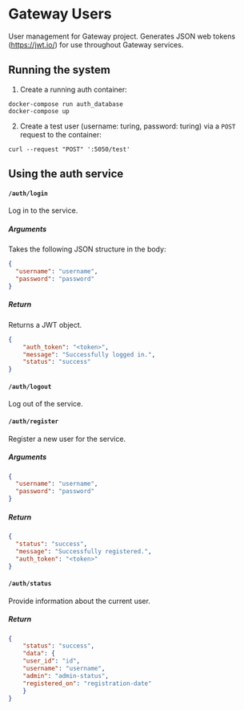 # Gateway Users

User management for Gateway project. Generates JSON web tokens (<https://jwt.io/>) for use throughout Gateway services.

## Running the system

1. Create a running auth container:

```shell
docker-compose run auth_database
docker-compose up
```

2. Create a test user (username: turing, password: turing) via a `POST` request to the container:

 ```
curl --request "POST" ':5050/test'
 ```

## Using the auth service

#### `/auth/login`

Log in to the service.

##### Arguments

Takes the following JSON structure in the body:

```json
{
  "username": "username",
  "password": "password"
}
```

##### Return

Returns a JWT object.

```json
{
    "auth_token": "<token>",
    "message": "Successfully logged in.",
    "status": "success"
}
```



#### `/auth/logout`

Log out of the service.

#### `/auth/register`

Register a new user for the service.

##### Arguments

```json
{
  "username": "username",
  "password": "password"
}
```

##### Return

```json
{
  "status": "success",
  "message": "Successfully registered.",
  "auth_token": "<token>"
}
```



#### `/auth/status`

Provide information about the current user.

##### Return

```json
{
	"status": "success",
	"data": {
    "user_id": "id",
    "username": "username",
    "admin": "admin-status",
    "registered_on": "registration-date"
	}
}
```


